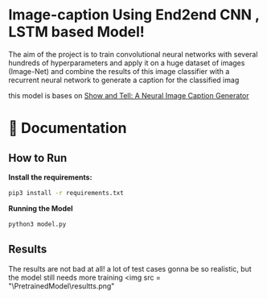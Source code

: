 # Image-caption Using End2end CNN , LSTM based Model!
 The aim of the project is to train convolutional neural networks with several hundreds of hyperparameters and apply it on a huge dataset of images (Image-Net) and combine the results of this image classifier with a recurrent neural network to generate a caption for the classified imag
 
 this model is bases on [Show and Tell: A Neural Image Caption Generator
](https://arxiv.org/pdf/1411.4555.pdf)

📖 Documentation
================
## How to Run
**Install the requirements:**
```bash
pip3 install -r requirements.txt 
```
**Running the Model**
```bash
python3 model.py
```

## Results

The results are not bad at all! a lot of test cases gonna be so realistic, but the model still needs more training
<img src = "\PretrainedModel\resultts.png"